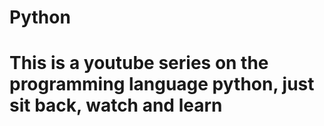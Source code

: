 # Python
# This is a youtube series on the programming language python, just sit back, watch and learn
